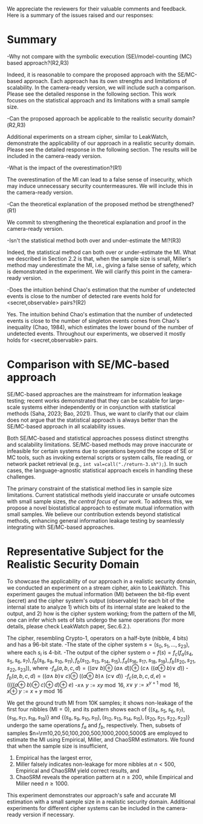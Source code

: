 We appreciate the reviewers for their valuable comments and feedback. Here is a summary of the issues raised and our responses:

# Summary

-Why not compare with the symbolic execution (SE)/model-counting (MC) based approach?(R2,R3)

Indeed, it is reasonable to compare the proposed approach with the SE/MC-based approach. Each approach has its own strengths and limitations of scalability. In the camera-ready version, we will include such a comparison. Please see the detailed response in the following section. This work focuses on the statistical approach and its limitations with a small sample size.

-Can the proposed approach be applicable to the realistic security domain?(R2,R3)

Additional experiments on a stream cipher, similar to LeakWatch, demonstrate the applicability of our approach in a realistic security domain. Please see the detailed response in the following section. The results will be included in the camera-ready version.

-What is the impact of the overestimation?(R1)

The overestimation of the MI can lead to a false sense of insecurity, which may induce unnecessary security countermeasures. We will include this in the camera-ready version.

-Can the theoretical explanation of the proposed method be strengthened?(R1)

We commit to strengthening the theoretical explanation and proof in the camera-ready version.

-Isn't the statistical method both over and under-estimate the MI?(R3)

Indeed, the statistical method can both over or under-estimate the MI. What we described in Section 2.2 is that, when the sample size is small, Miller's method may underestimate the MI, i.e., giving a false sense of safety, which is demonstrated in the experiment. We will clarify this point in the camera-ready version.

-Does the intuition behind Chao's estimation that the number of undetected events is close to the number of detected rare events hold for <secret,observable> pairs?(R2)

Yes. The intuition behind Chao's estimation that the number of undetected events is close to the number of singleton events comes from Chao's inequality (Chao, 1984), which estimates the lower bound of the number of undetected events. Throughout our experiments, we observed it mostly holds for <secret,observable> pairs.

# Comparison with SE/MC-based approach

SE/MC-based approaches are the mainstream for information leakage testing; recent works demonstrated that they can be scalable for large-scale systems either independently or in conjunction with statistical methods (Saha, 2023; Bao, 2021). Thus, we want to clarify that our claim does not argue that the statistical approach is always better than the SE/MC-based approach in all scalability issues.

Both SE/MC-based and statistical approaches possess distinct strengths and scalability limitations. SE/MC-based methods may prove inaccurate or infeasible for certain systems due to operations beyond the scope of SE or MC tools, such as invoking external scripts or system calls, file reading, or network packet retrieval (e.g., `int val=call("./return-3.sh");`). In such cases, the language-agnostic statistical approach excels in handling these challenges.

The primary constraint of the statistical method lies in sample size limitations. Current statistical methods yield inaccurate or unsafe outcomes with small sample sizes, *the central focus of our work*. To address this, we propose a novel biostatistical approach to estimate mutual information with small samples. We believe our contribution extends beyond statistical methods, enhancing general information leakage testing by seamlessly integrating with SE/MC-based approaches.

# Representative Subject for the Realistic Security Domain

To showcase the applicability of our approach in a realistic security domain, we conducted an experiment on a stream cipher, akin to LeakWatch. This experiment gauges the mutual information (MI) between the bit-flip event (secret) and the cipher system's output (observable) for each bit of the internal state to analyze 1) which bits of its internal state are leaked to the output, and 2) how is the cipher system working; from the pattern of the MI, one can infer which sets of bits undergo the same operations (for more details, please check LeakWatch paper, Sec.6.2.).

The cipher, resembling Crypto-1, operators on a half-byte (nibble, 4 bits) and has a 96-bit state.
-The state of the cipher system $s=(s_0,s_1,...,s_{23})$, where each $s_i$ is 4-bit.
-The output of the cipher system $o=f(s)=f_c(f_a(s_4,s_5,s_6,s_7),f_b(s_8,s_9,s_{10},s_{11}),f_b(s_{12},s_{13},s_{14},s_{15}),f_a(s_{16},s_{17},s_{18},s_{19}),f_b(s_{20},s_{21},s_{22},s_{23}))$, where
  -$f_a(a,b,c,d)=((a\lor~b)\oplus~(a\land~d))\oplus~(c\land~((a\oplus~b)\lor~d))$
  -$f_b(a,b,c,d)=((a\land~b)\lor~c)\oplus~((a\oplus~b)\land~(c\lor~d))$
  -$f_c(a,b,c,d,e)=((((a\oplus~b)\oplus~c)\oplus~d)\oplus~e)$
  -$x\land~y:=xy\bmod16$, $x\lor~y:=x^{y+1}\bmod16$, $x\oplus~y:=x+y\bmod16$

We get the ground truth MI from 10K samples; it shows non-leakage of the first four nibbles (MI$=0$), and its pattern shows each of $\{(s_4,s_5,s_6,s_7),(s_{16},s_{17},s_{18},s_{19})\}$ and $\{(s_8,s_9,s_{10},s_{11}),(s_{12},s_{13},s_{14},s_{15}),(s_{20},s_{21},s_{22},s_{23})\}$ undergo the same operations $f_a$ and $f_b$, respectively. Then, subsets of samples $n=\rm10,20,50,100,200,500,1000,2000,5000$ are employed to estimate the MI using Empirical, Miller, and ChaoSRM estimators. We found that when the sample size is insufficient,

1. Empirical has the largest error,
2. Miller falsely indicates non-leakage for more nibbles at $n<500$, Empirical and ChaoSRM yield correct results, and
3. ChaoSRM reveals the operation pattern at $n\geq200$, while Empirical and Miller need $n\geq1000$.

This experiment demonstrates our approach's safe and accurate MI estimation with a small sample size in a realistic security domain. Additional experiments for different cipher systems can be included in the camera-ready version if necessary.

